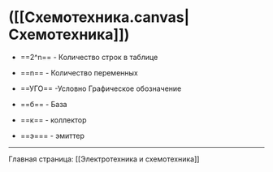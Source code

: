 
# ([[Схемотехника.canvas|Схемотехника]])


+ ==2^n== - Количество строк в таблице
+ ==n== - Количество переменных
+ ==УГО== -Условно Графическое обозначение

+ ==б== - База
+ ==к== - коллектор
+ ==э=== - эмиттер




-----

Главная страница:
[[Электротехника и схемотехника]]
